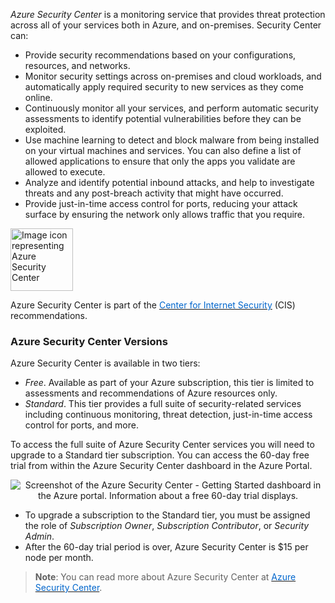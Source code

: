

*Azure Security Center* is a monitoring service that provides threat protection across all of your services both in Azure, and on-premises. Security Center can:

- Provide security recommendations based on your configurations, resources, and networks.
- Monitor security settings across on-premises and cloud workloads, and automatically apply required security to new services as they come online.
- Continuously monitor all your services, and perform automatic security assessments to identify potential vulnerabilities before they can be exploited.
- Use machine learning to detect and block malware from being installed on your virtual machines and services. You can also define a list of allowed applications to ensure that only the apps you validate are allowed to execute.
- Analyze and identify potential inbound attacks, and help to investigate threats and any post-breach activity that might have occurred.
- Provide just-in-time access control for ports, reducing your attack surface by ensuring the network only allows traffic that you require.



<p style="text-align:left;"><img src="../Linked_Image_Files/securitycenter.png" width="100" height="100" alt="Image icon representing Azure Security Center"></p>


Azure Security Center is part of the <a href="https://www.cisecurity.org/cis-benchmarks/" target="_blank"><span style="color: #0066cc;" color="#0066cc"> Center for Internet Security</span></a> (CIS) recommendations.

### Azure Security Center Versions

Azure Security Center is available in two tiers:

- *Free*. Available as part of your Azure subscription, this tier is limited to assessments and recommendations of Azure resources only.
- *Standard*. This tier provides a full suite of security-related services including continuous monitoring, threat detection, just-in-time access control for ports, and more.

To access the full suite of Azure Security Center services you will need to upgrade to a Standard tier subscription. You can access the 60-day free trial from within the Azure Security Center dashboard in the Azure Portal.





<p style="text-align:center;"><img src="../Linked_Image_Files/securitycenterfreetrialdashboard.png" alt="Screenshot of the Azure Security Center - Getting Started dashboard in the Azure portal. Information about a free 60-day trial displays."></p>

 
- To upgrade a subscription to the Standard tier, you must be assigned the role of *Subscription Owner*, *Subscription Contributor*, or *Security Admin*. 
- After the 60-day trial period is over, Azure Security Center is $15 per node per month.



> **Note**: You can read more about Azure Security Center at <a href="https://azure.microsoft.com/en-us/services/security-center/" target="_blank"><span style="color: #0066cc;" color="#0066cc">Azure Security Center</span></a>.


